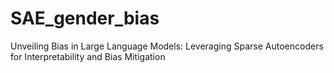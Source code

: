 # SAE_gender_bias
Unveiling Bias in Large Language Models: Leveraging Sparse Autoencoders for Interpretability and Bias Mitigation
